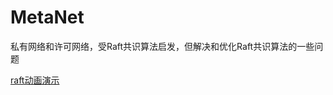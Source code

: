 # MetaNet
私有网络和许可网络，受Raft共识算法启发，但解决和优化Raft共识算法的一些问题


[raft动画演示](http://thesecretlivesofdata.com/raft/)